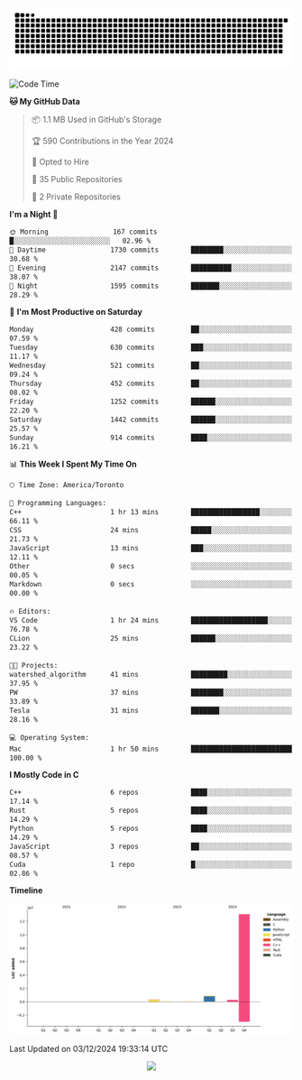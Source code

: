 <picture>
  <source media="(prefers-color-scheme: dark)" srcset="https://raw.githubusercontent.com/kkli08/kkli08/output/github-contribution-grid-snake-dark.svg">
  <source media="(prefers-color-scheme: light)" srcset="https://raw.githubusercontent.com/kkli08/kkli08/output/github-contribution-grid-snake.svg">
  <img alt="github contribution grid snake animation" src="https://raw.githubusercontent.com/kkli08/kkli08/output/github-contribution-grid-snake.svg">
</picture>


<!--START_SECTION:waka-->
![Code Time](http://img.shields.io/badge/Code%20Time-98%20hrs%2048%20mins-blue)

**🐱 My GitHub Data** 

> 📦 1.1 MB Used in GitHub's Storage 
 > 
> 🏆 590 Contributions in the Year 2024
 > 
> 💼 Opted to Hire
 > 
> 📜 35 Public Repositories 
 > 
> 🔑 2 Private Repositories 
 > 
**I'm a Night 🦉** 

```text
🌞 Morning                167 commits         █░░░░░░░░░░░░░░░░░░░░░░░░   02.96 % 
🌆 Daytime                1730 commits        ████████░░░░░░░░░░░░░░░░░   30.68 % 
🌃 Evening                2147 commits        ██████████░░░░░░░░░░░░░░░   38.07 % 
🌙 Night                  1595 commits        ███████░░░░░░░░░░░░░░░░░░   28.29 % 
```
📅 **I'm Most Productive on Saturday** 

```text
Monday                   428 commits         ██░░░░░░░░░░░░░░░░░░░░░░░   07.59 % 
Tuesday                  630 commits         ███░░░░░░░░░░░░░░░░░░░░░░   11.17 % 
Wednesday                521 commits         ██░░░░░░░░░░░░░░░░░░░░░░░   09.24 % 
Thursday                 452 commits         ██░░░░░░░░░░░░░░░░░░░░░░░   08.02 % 
Friday                   1252 commits        ██████░░░░░░░░░░░░░░░░░░░   22.20 % 
Saturday                 1442 commits        ██████░░░░░░░░░░░░░░░░░░░   25.57 % 
Sunday                   914 commits         ████░░░░░░░░░░░░░░░░░░░░░   16.21 % 
```


📊 **This Week I Spent My Time On** 

```text
🕑︎ Time Zone: America/Toronto

💬 Programming Languages: 
C++                      1 hr 13 mins        █████████████████░░░░░░░░   66.11 % 
CSS                      24 mins             █████░░░░░░░░░░░░░░░░░░░░   21.73 % 
JavaScript               13 mins             ███░░░░░░░░░░░░░░░░░░░░░░   12.11 % 
Other                    0 secs              ░░░░░░░░░░░░░░░░░░░░░░░░░   00.05 % 
Markdown                 0 secs              ░░░░░░░░░░░░░░░░░░░░░░░░░   00.00 % 

🔥 Editors: 
VS Code                  1 hr 24 mins        ███████████████████░░░░░░   76.78 % 
CLion                    25 mins             ██████░░░░░░░░░░░░░░░░░░░   23.22 % 

🐱‍💻 Projects: 
watershed_algorithm      41 mins             █████████░░░░░░░░░░░░░░░░   37.95 % 
PW                       37 mins             ████████░░░░░░░░░░░░░░░░░   33.89 % 
Tesla                    31 mins             ███████░░░░░░░░░░░░░░░░░░   28.16 % 

💻 Operating System: 
Mac                      1 hr 50 mins        █████████████████████████   100.00 % 
```

**I Mostly Code in C** 

```text
C++                      6 repos             ████░░░░░░░░░░░░░░░░░░░░░   17.14 % 
Rust                     5 repos             ████░░░░░░░░░░░░░░░░░░░░░   14.29 % 
Python                   5 repos             ████░░░░░░░░░░░░░░░░░░░░░   14.29 % 
JavaScript               3 repos             ██░░░░░░░░░░░░░░░░░░░░░░░   08.57 % 
Cuda                     1 repo              █░░░░░░░░░░░░░░░░░░░░░░░░   02.86 % 
```



**Timeline**

![Lines of Code chart](https://raw.githubusercontent.com/kkli08/kkli08/main/assets/bar_graph.png)


 Last Updated on 03/12/2024 19:33:14 UTC
<!--END_SECTION:waka-->


<div align="center">
    <img  src="https://github-readme-streak-stats.herokuapp.com/?user=kkli08&theme=cobalt" />
</div>

<br/>
<br/>
<br/>
